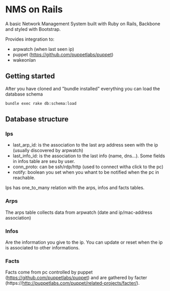 NMS on Rails
=================

A basic Network Management System built with
Ruby on Rails, Backbone and styled with Bootstrap.

Provides integration to:

* arpwatch (when last seen ip)
* puppet (https://github.com/puppetlabs/puppet)
* wakeonlan

## Getting started

After you have cloned and "bundle installed" everything
you can load the database schema

```console
bundle exec rake db:schema:load
```

## Database structure

### Ips

* last_arp_id:  is the association to the last arp address seen with the ip (usually discovered by arpwatch)
* last_info_id: is the association to the last info (name, dns...). Some fields in infos table are seu by user.
* conn_proto: can be ssh/rdp/http (used to connect witha click to the pc)
* notify: boolean you set when you whant to be notified when the pc in reachable.

Ips has one_to_many relation with the arps, infos and facts tables.

### Arps

The arps table collects data from arpwatch (date and ip/mac-address association)

### Infos

Are the information you give to the ip. You can update or reset when the ip
is associated to other informations.

### Facts

Facts come from pc controlled by puppet (https://github.com/puppetlabs/puppet) and are 
gathered by facter (https://http://puppetlabs.com/puppet/related-projects/facter/).

